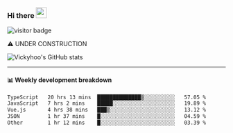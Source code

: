 ### Hi there <a href="https://www.gautamkrishnar.com/"><img src="https://media.giphy.com/media/hvRJCLFzcasrR4ia7z/giphy.gif" width="25px"></a>

![visitor badge](https://visitor-badge.glitch.me/badge?page_id=vickyhoo.vickyhoo&left_color=black&right_color=cornflowerblue)

⚠️ UNDER CONSTRUCTION

![Vickyhoo's GitHub stats](https://github-readme-stats.vercel.app/api?username=vickyhoo&theme=react&show_icons=true&count_private=true)

---

#### :bar_chart: Weekly development breakdown

<!--START_SECTION:waka-->

```txt
TypeScript   20 hrs 13 mins  ██████████████▒░░░░░░░░░░   57.05 %
JavaScript   7 hrs 2 mins    █████░░░░░░░░░░░░░░░░░░░░   19.89 %
Vue.js       4 hrs 38 mins   ███▒░░░░░░░░░░░░░░░░░░░░░   13.12 %
JSON         1 hr 37 mins    █░░░░░░░░░░░░░░░░░░░░░░░░   04.59 %
Other        1 hr 12 mins    █░░░░░░░░░░░░░░░░░░░░░░░░   03.39 %
```

<!--END_SECTION:waka-->


<!--
**vickyhoo/vickyhoo** is a ✨ _special_ ✨ repository because its `README.md` (this file) appears on your GitHub profile.

Here are some ideas to get you started:

- 🔭 I’m currently working on ...
- 🌱 I’m currently learning ...
- 👯 I’m looking to collaborate on ...
- 🤔 I’m looking for help with ...
- 💬 Ask me about ...
- 📫 How to reach me: ...
- 😄 Pronouns: ...
- ⚡ Fun fact: ...
-->
